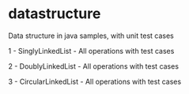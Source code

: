 # datastructure

Data structure in java samples, with unit test cases

1 - SinglyLinkedList 	- All operations with test cases <br/>

2 - DoublyLinkedList 	- All operations with test cases <br/>

3 - CircularLinkedList 	- All operations with test cases <br/>